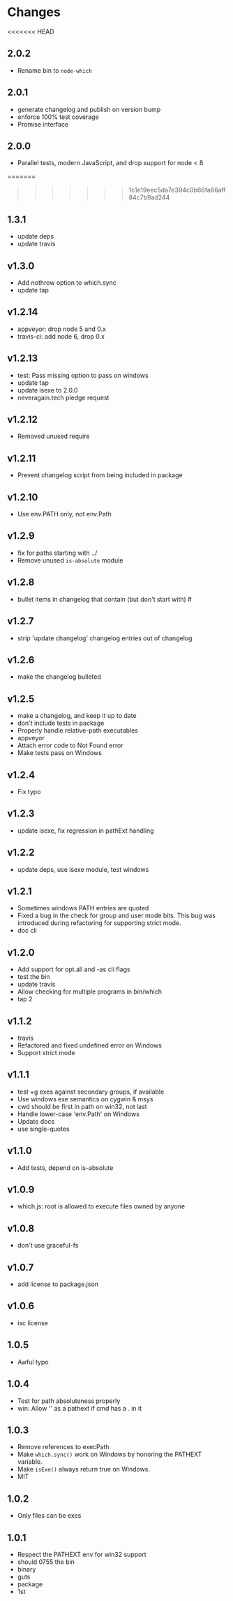 # Changes


<<<<<<< HEAD
## 2.0.2

* Rename bin to `node-which`

## 2.0.1

* generate changelog and publish on version bump
* enforce 100% test coverage
* Promise interface

## 2.0.0

* Parallel tests, modern JavaScript, and drop support for node < 8

=======
>>>>>>> 1c1e19eec5da7e394c0b66fa66aff84c7b9ad244
## 1.3.1

* update deps
* update travis

## v1.3.0

* Add nothrow option to which.sync
* update tap

## v1.2.14

* appveyor: drop node 5 and 0.x
* travis-ci: add node 6, drop 0.x

## v1.2.13

* test: Pass missing option to pass on windows
* update tap
* update isexe to 2.0.0
* neveragain.tech pledge request

## v1.2.12

* Removed unused require

## v1.2.11

* Prevent changelog script from being included in package

## v1.2.10

* Use env.PATH only, not env.Path

## v1.2.9

* fix for paths starting with ../
* Remove unused `is-absolute` module

## v1.2.8

* bullet items in changelog that contain (but don't start with) #

## v1.2.7

* strip 'update changelog' changelog entries out of changelog

## v1.2.6

* make the changelog bulleted

## v1.2.5

* make a changelog, and keep it up to date
* don't include tests in package
* Properly handle relative-path executables
* appveyor
* Attach error code to Not Found error
* Make tests pass on Windows

## v1.2.4

* Fix typo

## v1.2.3

* update isexe, fix regression in pathExt handling

## v1.2.2

* update deps, use isexe module, test windows

## v1.2.1

* Sometimes windows PATH entries are quoted
* Fixed a bug in the check for group and user mode bits. This bug was introduced during refactoring for supporting strict mode.
* doc cli

## v1.2.0

* Add support for opt.all and -as cli flags
* test the bin
* update travis
* Allow checking for multiple programs in bin/which
* tap 2

## v1.1.2

* travis
* Refactored and fixed undefined error on Windows
* Support strict mode

## v1.1.1

* test +g exes against secondary groups, if available
* Use windows exe semantics on cygwin & msys
* cwd should be first in path on win32, not last
* Handle lower-case 'env.Path' on Windows
* Update docs
* use single-quotes

## v1.1.0

* Add tests, depend on is-absolute

## v1.0.9

* which.js: root is allowed to execute files owned by anyone

## v1.0.8

* don't use graceful-fs

## v1.0.7

* add license to package.json

## v1.0.6

* isc license

## 1.0.5

* Awful typo

## 1.0.4

* Test for path absoluteness properly
* win: Allow '' as a pathext if cmd has a . in it

## 1.0.3

* Remove references to execPath
* Make `which.sync()` work on Windows by honoring the PATHEXT variable.
* Make `isExe()` always return true on Windows.
* MIT

## 1.0.2

* Only files can be exes

## 1.0.1

* Respect the PATHEXT env for win32 support
* should 0755 the bin
* binary
* guts
* package
* 1st
